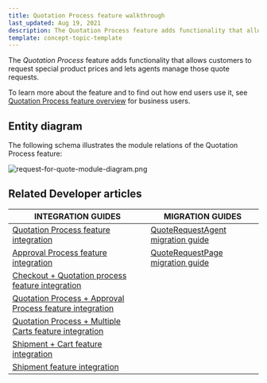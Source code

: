 ```yaml
---
title: Quotation Process feature walkthrough
last_updated: Aug 19, 2021
description: The Quotation Process feature adds functionality that allows customers to request special product prices and lets agents manage those quote requests.
template: concept-topic-template
---
```


The _Quotation Process_ feature adds functionality that allows customers to request special product prices and lets agents manage those quote requests.


To learn more about the feature and to find out how end users use it, see [Quotation Process feature overview](/docs/scos/user/features/{{page.version}}/quotation-process-feature-overview.html) for business users.


## Entity diagram

The following schema illustrates the module relations of the Quotation Process feature:

<div class="width-100">

![request-for-quote-module-diagram.png](https://spryker.s3.eu-central-1.amazonaws.com/docs/Features/Workflow+%26+Process+Management/Quotation+process+and+RFQ/Quotation+Process+%26+RFQ+Feature+Overview/request-for-quote-module-diagram.png)

</div>


## Related Developer articles

| INTEGRATION GUIDES | MIGRATION GUIDES |
|---|---|
| [Quotation Process feature integration](/docs/scos/dev/feature-integration-guides/{{page.version}}/checkout-quotation-process-feature-integration.html) | [QuoteRequestAgent migration guide](https://docs.spryker.com/docs/scos/dev/module-migration-guides/migration-guide-quoterequestagent.html) |
| [Approval Process feature integration](/docs/scos/dev/feature-integration-guides/{{page.version}}/approval-process-feature-integration.html) | [QuoteRequestPage migration guide](https://docs.spryker.com/docs/scos/dev/module-migration-guides/migration-guide-quoterequestpage.html) |
| [Checkout + Quotation process feature integration](/docs/scos/dev/feature-integration-guides/{{page.version}}/checkout-quotation-process-feature-integration.html) |  |
| [Quotation Process + Approval Process feature integration](/docs/scos/dev/feature-integration-guides/{{page.version}}/quotation-process-approval-process-feature-integration.html) |  |
| [Quotation Process + Multiple Carts feature integration](/docs/scos/dev/feature-integration-guides/{{page.version}}/quotation-process-multiple-carts-feature-integration.html) |  |
| [Shipment + Cart feature integration](/docs/marketplace/dev/feature-integration-guides/{{page.version}}/marketplace-shipment-cart-feature-integration.html) |  |
| [Shipment feature integration](/docs/scos/dev/feature-integration-guides/{{page.version}}/shipment-feature-integration.html) |  |
